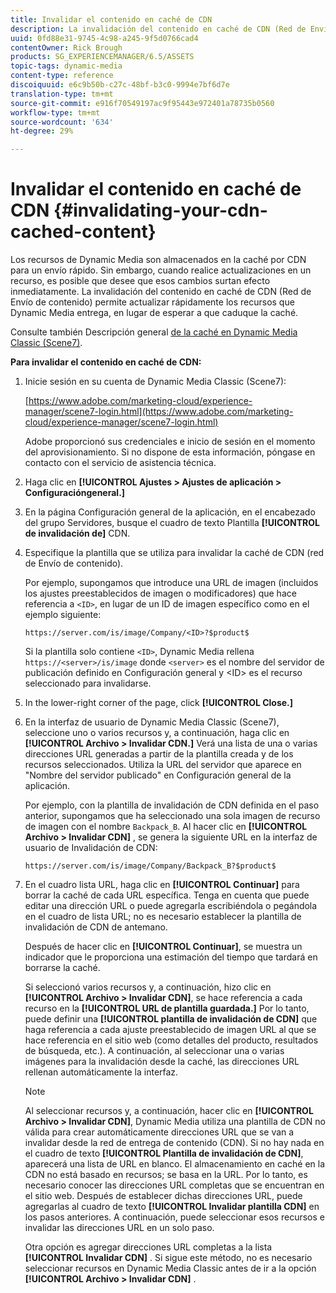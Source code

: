 ```yaml
---
title: Invalidar el contenido en caché de CDN
description: La invalidación del contenido en caché de CDN (Red de Envío de contenido) permite actualizar rápidamente los recursos que Dynamic Media entrega, en lugar de esperar a que caduque la caché.
uuid: 0fd88e31-9745-4c98-a245-9f5d0766cad4
contentOwner: Rick Brough
products: SG_EXPERIENCEMANAGER/6.5/ASSETS
topic-tags: dynamic-media
content-type: reference
discoiquuid: e6c9b50b-c27c-48bf-b3c0-9994e7bf6d7e
translation-type: tm+mt
source-git-commit: e916f70549197ac9f95443e972401a78735b0560
workflow-type: tm+mt
source-wordcount: '634'
ht-degree: 29%

---
```



# Invalidar el contenido en caché de CDN {#invalidating-your-cdn-cached-content}

Los recursos de Dynamic Media son almacenados en la caché por CDN para un envío rápido. Sin embargo, cuando realice actualizaciones en un recurso, es posible que desee que esos cambios surtan efecto inmediatamente. La invalidación del contenido en caché de CDN (Red de Envío de contenido) permite actualizar rápidamente los recursos que Dynamic Media entrega, en lugar de esperar a que caduque la caché.

Consulte también Descripción general [de la caché en Dynamic Media Classic (Scene7)](https://helpx.adobe.com/experience-manager/scene7/kb/base/caching-questions/scene7-caching-overview.html).

**Para invalidar el contenido en caché de CDN:**

1. Inicie sesión en su cuenta de Dynamic Media Classic (Scene7):

   [https://www.adobe.com/marketing-cloud/experience-manager/scene7-login.html](https://www.adobe.com/marketing-cloud/experience-manager/scene7-login.html)

   Adobe proporcionó sus credenciales e inicio de sesión en el momento del aprovisionamiento. Si no dispone de esta información, póngase en contacto con el servicio de asistencia técnica.

1. Haga clic en **[!UICONTROL Ajustes > Ajustes de aplicación > Configuracióngeneral.]**
1. En la página Configuración general de la aplicación, en el encabezado del grupo Servidores, busque el cuadro de texto Plantilla **[!UICONTROL de invalidación de]** CDN.

1. Especifique la plantilla que se utiliza para invalidar la caché de CDN (red de Envío de contenido).

   Por ejemplo, supongamos que introduce una URL de imagen (incluidos los ajustes preestablecidos de imagen o modificadores) que hace referencia a `<ID>`, en lugar de un ID de imagen específico como en el ejemplo siguiente:

   `https://server.com/is/image/Company/<ID>?$product$`

   Si la plantilla solo contiene `<ID>`, Dynamic Media rellena `https://<server>/is/image` donde `<server>` es el nombre del servidor de publicación definido en Configuración general y &lt;ID> es el recurso seleccionado para invalidarse.

1. In the lower-right corner of the page, click **[!UICONTROL Close.]**
1. En la interfaz de usuario de Dynamic Media Classic (Scene7), seleccione uno o varios recursos y, a continuación, haga clic en **[!UICONTROL Archivo > Invalidar CDN.]** Verá una lista de una o varias direcciones URL generadas a partir de la plantilla creada y de los recursos seleccionados. Utiliza la URL del servidor que aparece en &quot;Nombre del servidor publicado&quot; en Configuración general de la aplicación.

   Por ejemplo, con la plantilla de invalidación de CDN definida en el paso anterior, supongamos que ha seleccionado una sola imagen de recurso de imagen con el nombre `Backpack_B`. Al hacer clic en **[!UICONTROL Archivo > Invalidar CDN]** , se genera la siguiente URL en la interfaz de usuario de Invalidación de CDN:

   `https://server.com/is/image/Company/Backpack_B?$product$`

1. En el cuadro lista URL, haga clic en **[!UICONTROL Continuar]** para borrar la caché de cada URL específica. Tenga en cuenta que puede editar una dirección URL o puede agregarla escribiéndola o pegándola en el cuadro de lista URL; no es necesario establecer la plantilla de invalidación de CDN de antemano.

   Después de hacer clic en **[!UICONTROL Continuar]**, se muestra un indicador que le proporciona una estimación del tiempo que tardará en borrarse la caché.

   Si seleccionó varios recursos y, a continuación, hizo clic en **[!UICONTROL Archivo > Invalidar CDN]**, se hace referencia a cada recurso en la **[!UICONTROL URL de plantilla guardada.]** Por lo tanto, puede definir una **[!UICONTROL plantilla de invalidación de CDN]** que haga referencia a cada ajuste preestablecido de imagen URL al que se hace referencia en el sitio web (como detalles del producto, resultados de búsqueda, etc.). A continuación, al seleccionar una o varias imágenes para la invalidación desde la caché, las direcciones URL rellenan automáticamente la interfaz.

   >[!NOTE]
   >
   >Al seleccionar recursos y, a continuación, hacer clic en **[!UICONTROL Archivo > Invalidar CDN]**, Dynamic Media utiliza una plantilla de CDN no válida para crear automáticamente direcciones URL que se van a invalidar desde la red de entrega de contenido (CDN). Si no hay nada en el cuadro de texto **[!UICONTROL Plantilla de invalidación de CDN]**, aparecerá una lista de URL en blanco. El almacenamiento en caché en la CDN no está basado en recursos; se basa en la URL. Por lo tanto, es necesario conocer las direcciones URL completas que se encuentran en el sitio web. Después de establecer dichas direcciones URL, puede agregarlas al cuadro de texto **[!UICONTROL Invalidar plantilla CDN]** en los pasos anteriores. A continuación, puede seleccionar esos recursos e invalidar las direcciones URL en un solo paso.
   >
   >Otra opción es agregar direcciones URL completas a la lista **[!UICONTROL Invalidar CDN]** . Si sigue este método, no es necesario seleccionar recursos en Dynamic Media Classic antes de ir a la opción **[!UICONTROL Archivo > Invalidar CDN]** .

